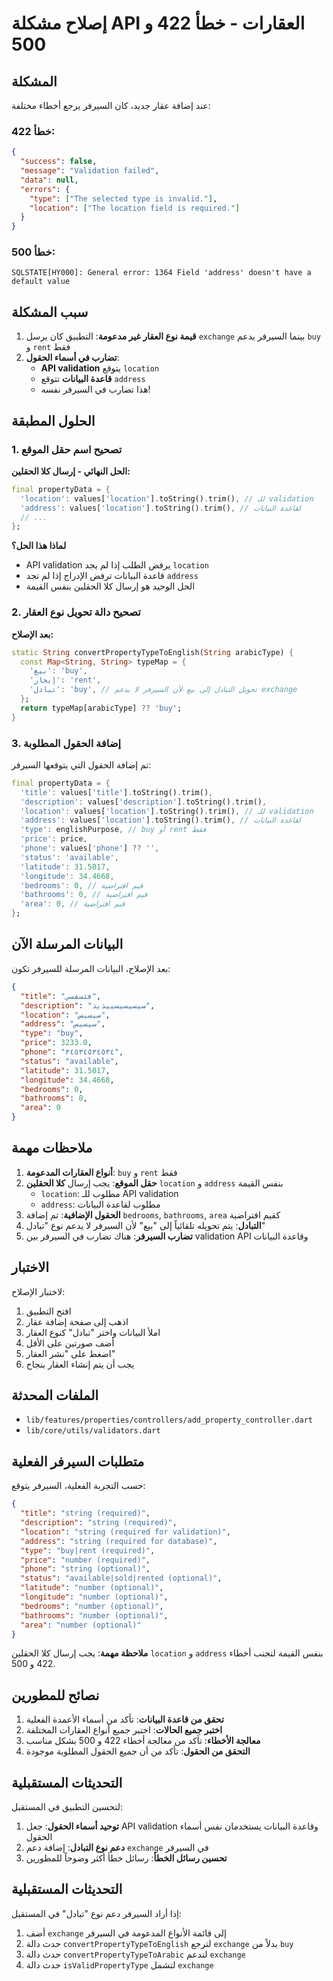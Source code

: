 # إصلاح مشكلة API العقارات - خطأ 422 و 500

## المشكلة

عند إضافة عقار جديد، كان السيرفر يرجع أخطاء مختلفة:

### خطأ 422:
```json
{
  "success": false,
  "message": "Validation failed",
  "data": null,
  "errors": {
    "type": ["The selected type is invalid."],
    "location": ["The location field is required."]
  }
}
```

### خطأ 500:
```
SQLSTATE[HY000]: General error: 1364 Field 'address' doesn't have a default value
```

## سبب المشكلة

1. **قيمة نوع العقار غير مدعومة**: التطبيق كان يرسل `exchange` بينما السيرفر يدعم `buy` و `rent` فقط
2. **تضارب في أسماء الحقول**: 
   - **API validation** يتوقع `location` 
   - **قاعدة البيانات** تتوقع `address`
   - هذا تضارب في السيرفر نفسه!

## الحلول المطبقة

### 1. تصحيح اسم حقل الموقع

**الحل النهائي - إرسال كلا الحقلين:**
```dart
final propertyData = {
  'location': values['location'].toString().trim(), // للـ validation
  'address': values['location'].toString().trim(), // لقاعدة البيانات
  // ...
};
```

**لماذا هذا الحل؟**
- API validation يرفض الطلب إذا لم يجد `location`
- قاعدة البيانات ترفض الإدراج إذا لم تجد `address`
- الحل الوحيد هو إرسال كلا الحقلين بنفس القيمة

### 2. تصحيح دالة تحويل نوع العقار

**بعد الإصلاح:**
```dart
static String convertPropertyTypeToEnglish(String arabicType) {
  const Map<String, String> typeMap = {
    'بيع': 'buy',
    'إيجار': 'rent',
    'تبادل': 'buy', // تحويل التبادل إلى بيع لأن السيرفر لا يدعم exchange
  };
  return typeMap[arabicType] ?? 'buy';
}
```

### 3. إضافة الحقول المطلوبة

تم إضافة الحقول التي يتوقعها السيرفر:

```dart
final propertyData = {
  'title': values['title'].toString().trim(),
  'description': values['description'].toString().trim(),
  'location': values['location'].toString().trim(), // للـ validation
  'address': values['location'].toString().trim(), // لقاعدة البيانات
  'type': englishPurpose, // buy أو rent فقط
  'price': price,
  'phone': values['phone'] ?? '',
  'status': 'available',
  'latitude': 31.5017,
  'longitude': 34.4668,
  'bedrooms': 0, // قيم افتراضية
  'bathrooms': 0, // قيم افتراضية  
  'area': 0, // قيم افتراضية
};
```

## البيانات المرسلة الآن

بعد الإصلاح، البيانات المرسلة للسيرفر تكون:

```json
{
  "title": "فثسفسي",
  "description": "سيسيسيسييذيذ",
  "location": "سيسيس",
  "address": "سيسيس",
  "type": "buy",
  "price": 3233.0,
  "phone": "٣٤٥٣٤٥٣٤٥٣٤",
  "status": "available",
  "latitude": 31.5017,
  "longitude": 34.4668,
  "bedrooms": 0,
  "bathrooms": 0,
  "area": 0
}
```

## ملاحظات مهمة

1. **أنواع العقارات المدعومة**: `buy` و `rent` فقط
2. **حقل الموقع**: يجب إرسال **كلا الحقلين** `location` و `address` بنفس القيمة
   - `location`: مطلوب للـ API validation
   - `address`: مطلوب لقاعدة البيانات
3. **الحقول الإضافية**: تم إضافة `bedrooms`, `bathrooms`, `area` كقيم افتراضية
4. **التبادل**: يتم تحويله تلقائياً إلى "بيع" لأن السيرفر لا يدعم نوع "تبادل"
5. **تضارب السيرفر**: هناك تضارب في السيرفر بين validation API وقاعدة البيانات

## الاختبار

لاختبار الإصلاح:

1. افتح التطبيق
2. اذهب إلى صفحة إضافة عقار
3. املأ البيانات واختر "تبادل" كنوع العقار
4. أضف صورتين على الأقل
5. اضغط على "نشر العقار"
6. يجب أن يتم إنشاء العقار بنجاح

## الملفات المحدثة

- `lib/features/properties/controllers/add_property_controller.dart`
- `lib/core/utils/validators.dart`

## متطلبات السيرفر الفعلية

حسب التجربة الفعلية، السيرفر يتوقع:

```json
{
  "title": "string (required)",
  "description": "string (required)",
  "location": "string (required for validation)",
  "address": "string (required for database)",
  "type": "buy|rent (required)",
  "price": "number (required)",
  "phone": "string (optional)",
  "status": "available|sold|rented (optional)",
  "latitude": "number (optional)",
  "longitude": "number (optional)",
  "bedrooms": "number (optional)",
  "bathrooms": "number (optional)",
  "area": "number (optional)"
}
```

**ملاحظة مهمة**: يجب إرسال كلا الحقلين `location` و `address` بنفس القيمة لتجنب أخطاء 422 و 500.

## نصائح للمطورين

1. **تحقق من قاعدة البيانات**: تأكد من أسماء الأعمدة الفعلية
2. **اختبر جميع الحالات**: اختبر جميع أنواع العقارات المختلفة
3. **معالجة الأخطاء**: تأكد من معالجة أخطاء 422 و 500 بشكل مناسب
4. **التحقق من الحقول**: تأكد من أن جميع الحقول المطلوبة موجودة

## التحديثات المستقبلية

لتحسين التطبيق في المستقبل:

1. **توحيد أسماء الحقول**: جعل API validation وقاعدة البيانات يستخدمان نفس أسماء الحقول
2. **دعم نوع التبادل**: إضافة دعم `exchange` في السيرفر
3. **تحسين رسائل الخطأ**: رسائل خطأ أكثر وضوحاً للمطورين

## التحديثات المستقبلية

إذا أراد السيرفر دعم نوع "تبادل" في المستقبل:

1. أضف `exchange` إلى قائمة الأنواع المدعومة في السيرفر
2. حدث دالة `convertPropertyTypeToEnglish` لترجع `exchange` بدلاً من `buy`
3. حدث دالة `convertPropertyTypeToArabic` لتدعم `exchange`
4. حدث دالة `isValidPropertyType` لتشمل `exchange` 